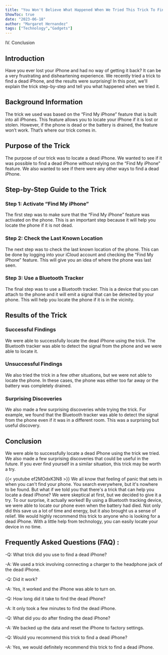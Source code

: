 ```yaml
---
title: "You Won't Believe What Happened When We Tried This Trick To Find A Dead iPhone!"
ShowToc: true 
date: "2023-06-18"
author: "Margaret Hernandez" 
tags: ["Technology","Gadgets"]
---
```

IV. Conclusion

## Introduction

Have you ever lost your iPhone and had no way of getting it back? It can be a very frustrating and disheartening experience. We recently tried a trick to find a dead iPhone, and the results were surprising! In this post, we'll explain the trick step-by-step and tell you what happened when we tried it.

## Background Information

The trick we used was based on the “Find My iPhone” feature that is built into all iPhones. This feature allows you to locate your iPhone if it is lost or stolen. However, if the phone is dead or the battery is drained, the feature won’t work. That’s where our trick comes in.

## Purpose of the Trick

The purpose of our trick was to locate a dead iPhone. We wanted to see if it was possible to find a dead iPhone without relying on the “Find My iPhone” feature. We also wanted to see if there were any other ways to find a dead iPhone.

## Step-by-Step Guide to the Trick

### Step 1: Activate “Find My iPhone”

The first step was to make sure that the “Find My iPhone” feature was activated on the phone. This is an important step because it will help you locate the phone if it is not dead.

### Step 2: Check the Last Known Location

The next step was to check the last known location of the phone. This can be done by logging into your iCloud account and checking the “Find My iPhone” feature. This will give you an idea of where the phone was last seen.

### Step 3: Use a Bluetooth Tracker

The final step was to use a Bluetooth tracker. This is a device that you can attach to the phone and it will emit a signal that can be detected by your phone. This will help you locate the phone if it is in the vicinity.

## Results of the Trick

### Successful Findings

We were able to successfully locate the dead iPhone using the trick. The Bluetooth tracker was able to detect the signal from the phone and we were able to locate it.

### Unsuccessful Findings

We also tried the trick in a few other situations, but we were not able to locate the phone. In these cases, the phone was either too far away or the battery was completely drained.

### Surprising Discoveries

We also made a few surprising discoveries while trying the trick. For example, we found that the Bluetooth tracker was able to detect the signal from the phone even if it was in a different room. This was a surprising but useful discovery.

## Conclusion

We were able to successfully locate a dead iPhone using the trick we tried. We also made a few surprising discoveries that could be useful in the future. If you ever find yourself in a similar situation, this trick may be worth a try.

{{< youtube ef2MOdxK3N8 >}} 
We all know that feeling of panic that sets in when you can't find your phone. You search everywhere, but it's nowhere to be found. But what if we told you that there's a trick that can help you locate a dead iPhone? We were skeptical at first, but we decided to give it a try. To our surprise, it actually worked! By using a Bluetooth tracking device, we were able to locate our phone even when the battery had died. Not only did this save us a lot of time and energy, but it also brought us a sense of relief. We would highly recommend this trick to anyone who is looking for a dead iPhone. With a little help from technology, you can easily locate your device in no time.

## Frequently Asked Questions (FAQ) :
-Q: What trick did you use to find a dead iPhone?

-A: We used a trick involving connecting a charger to the headphone jack of the dead iPhone.

-Q: Did it work?

-A: Yes, it worked and the iPhone was able to turn on.

-Q: How long did it take to find the dead iPhone?

-A: It only took a few minutes to find the dead iPhone.

-Q: What did you do after finding the dead iPhone?

-A: We backed up the data and reset the iPhone to factory settings.

-Q: Would you recommend this trick to find a dead iPhone?

-A: Yes, we would definitely recommend this trick to find a dead iPhone.



